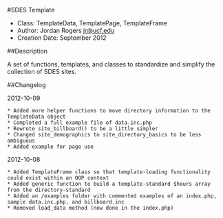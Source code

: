 #SDES Template

- Class: TemplateData, TemplatePage, TemplateFrame
- Author: Jordan Rogers <jr@ucf.edu>
- Creation Date: September 2012

##Description

A set of functions, templates, and classes to standardize and simplify the collection of SDES sites.

##Changelog

2012-10-09

	* Added more helper functions to move directory information to the TemplateData object
	* Completed a full example file of data.inc.php
	* Rewrote site_billboard() to be a little simpler
	* Changed site_demographics to site_directory_basics to be less ambiguous
	* Added example for page use

2012-10-08

	* Added TemplateFrame class so that template-loading functionality could exist within an OOP context
	* Added generic function to build a template-standard $hours array from the directory-standard
	* Added an /examples folder with commented examples of an index.php, sample data.inc.php, and billboard.inc
	* Removed load_data method (now done in the index.php)